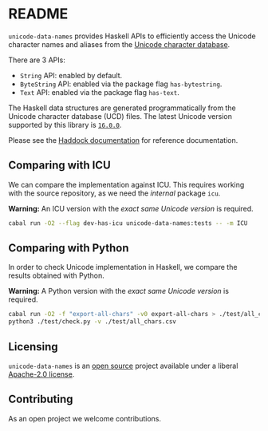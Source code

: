 # README

`unicode-data-names` provides Haskell APIs to efficiently access the Unicode
character names and aliases from the
[Unicode character database](https://www.unicode.org/ucd/).

There are 3 APIs:
- `String` API: enabled by default.
- `ByteString` API: enabled via the package flag `has-bytestring`.
- `Text` API: enabled via the package flag `has-text`.

The Haskell data structures are generated programmatically from the
Unicode character database (UCD) files. The latest Unicode version
supported by this library is
[`16.0.0`](https://www.unicode.org/versions/Unicode16.0.0/).

Please see the
[Haddock documentation](https://hackage.haskell.org/package/unicode-data-names)
for reference documentation.

## Comparing with ICU

We can compare the implementation against ICU. This requires working with the
source repository, as we need the _internal_ package `icu`.

__Warning:__ An ICU version with the _exact same Unicode version_ is required.

```bash
cabal run -O2 --flag dev-has-icu unicode-data-names:tests -- -m ICU
```

## Comparing with Python

In order to check Unicode implementation in Haskell, we compare the results obtained
with Python.

__Warning:__ A Python version with the _exact same Unicode version_ is required.

```bash
cabal run -O2 -f "export-all-chars" -v0 export-all-chars > ./test/all_chars.csv
python3 ./test/check.py -v ./test/all_chars.csv
```

## Licensing

`unicode-data-names` is an [open source](https://github.com/composewell/unicode-data)
project available under a liberal [Apache-2.0 license](LICENSE).

## Contributing

As an open project we welcome contributions.
